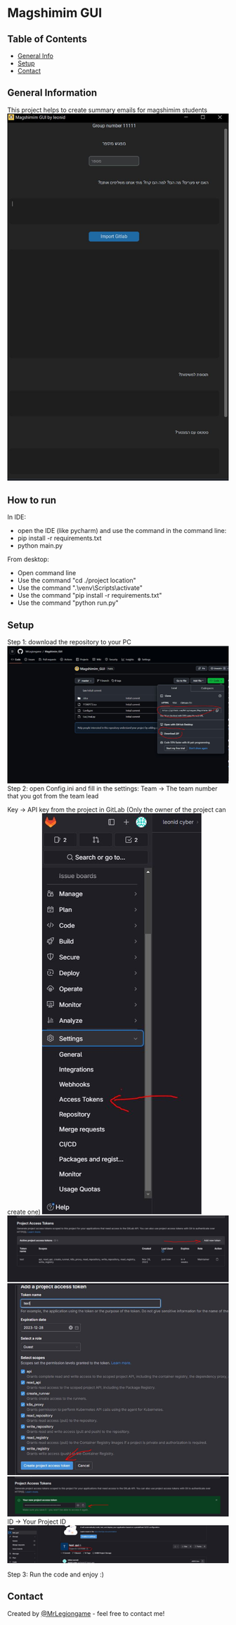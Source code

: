 # Magshimim GUI

## Table of Contents
* [General Info](#general-information)
* [Setup](#setup)
* [Contact](#contact)
<!-- * [License](#license) -->


## General Information
This project helps to create summary emails for magshimim students
<img src="./img/overview.JPG" alt="Alt text">

## How to run 
In IDE: 
* open the IDE (like pycharm) and use the command in the command line: 
* pip install -r requirements.txt
* python main.py

From desktop: 
* Open command line
* Use the command "cd ./project location"
* Use the command ".\venv\Scripts\activate"
* Use the command "pip install -r requirements.txt"
* Use the command "python run.py"

## Setup


Step 1: 
download the repository to your PC
<img src="./img/step1.JPG" alt="Alt text">
Step 2: 
open Config.ini and fill in the settings: 
Team -> The team number that you got from the team lead

Key -> API key from the project in GitLab (Only the owner of the project can create one)
<img src="./img/step21.JPG" alt="Alt text">
<img src="./img/step22.JPG" alt="Alt text">
<img src="./img/23.JPG" alt="Alt text">
<img src="./img/24.JPG" alt="Alt text">
ID -> Your Project ID
<img src="./img/31.JPG" alt="Alt text">

Step 3: 
Run the code and enjoy :)
## Contact
Created by [@MrLegiongame](https://www.linkedin.com/in/leonid-vyushkov/) - feel free to contact me!
